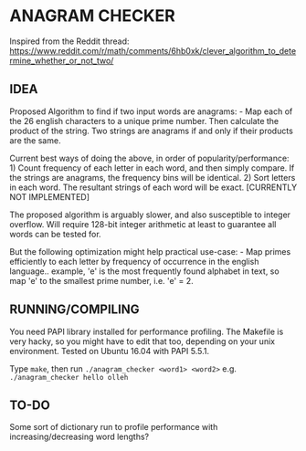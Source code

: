 # ANAGRAM CHECKER

Inspired from the Reddit thread: https://www.reddit.com/r/math/comments/6hb0xk/clever_algorithm_to_determine_whether_or_not_two/

## IDEA
Proposed Algorithm to find if two input words are anagrams:
	- Map each of the 26 english characters to a unique prime number. Then calculate the product of the string. Two strings are anagrams if and only if their products are the same.

Current best ways of doing the above, in order of popularity/performance:
	1) Count frequency of each letter in each word, and then simply compare. If the strings are anagrams, the frequency bins will be identical.
	2) Sort letters in each word. The resultant strings of each word will be exact. [CURRENTLY NOT IMPLEMENTED]

The proposed algorithm is arguably slower, and also susceptible to integer overflow. Will require 128-bit integer arithmetic at least to guarantee all words can be tested for.

But the following optimization might help practical use-case:
	- Map primes efficiently to each letter by frequency of occurrence in the english language.. example, 'e' is the most frequently found alphabet in text, so map 'e' to the smallest prime number, i.e. 'e' = 2.

## RUNNING/COMPILING

You need PAPI library installed for performance profiling. The Makefile is very hacky, so you might have to edit that too, depending on your unix environment. Tested on Ubuntu 16.04 with PAPI 5.5.1.

Type `make`, then run `./anagram_checker <word1> <word2>`
e.g. `./anagram_checker hello olleh`

## TO-DO

Some sort of dictionary run to profile performance with increasing/decreasing word lengths?
